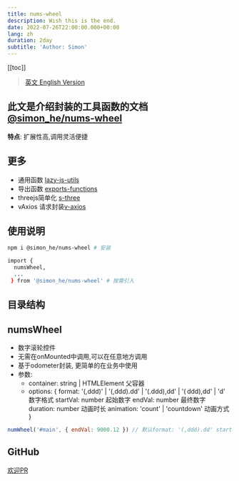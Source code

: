```yaml
---
title: nums-wheel
description: Wish this is the end.
date: 2022-07-26T22:00:00.000+00:00
lang: zh
duration: 2day
subtitle: 'Author: Simon'
---
```


<script setup lang="ts">
const directoryList = {
  "numsWheel":"数字滚轮控件",
}
</script>

[[toc]]

> [英文 English Version](/posts/numsWheel)

## 此文是介绍封装的工具函数的文档[@simon_he/nums-wheel](https://www.npmjs.com/package/@simon_he/nums-wheel)
<div flex="~" items-center><strong>特点</strong>: 扩展性高,调用灵活便捷 <span i-fluent:flash-28-filled bg-amber  /></div>

## 更多
- 通用函数 [lazy-js-utils](/posts/ToolsFunction-zh)
- 导出函数 [exports-functions](/posts/exportsfunction-zh)
- threejs简单化 [s-three](/posts/threejs-zh)
- vAxios 请求封装[v-axios](/posts/vAxios)

## 使用说明
```bash
npm i @simon_he/nums-wheel # 安装

import {
  numsWheel,
  ...
 } from '@simon_he/nums-wheel' # 按需引入

```

## 目录结构
<Directory type="zh" :lists="directoryList"></Directory>

## numsWheel
- 数字滚轮控件
- 无需在onMounted中调用,可以在任意地方调用
- 基于odometer封装, 更简单的在业务中使用
- 参数:
  - container: string | HTMLElement 父容器
  - options: {  format: '(,ddd)' | '(,ddd).dd' | '(.ddd),dd' | '( ddd),dd' | 'd' 数字格式 startVal: number 起始数字 endVal: number 最终数字  duration: number 动画时长  animation: 'count' | 'countdown' 动画方式 }
```javascript
numWheel('#main', { endVal: 9000.12 }) // 默认format: '(,ddd).dd' startVal: 0 duration: 500 animation: 'countdown', 可以自定义format, startVal, duration, animation
```

## GitHub
[欢迎PR](https://github.com/Simon-He95/numsWheel)
